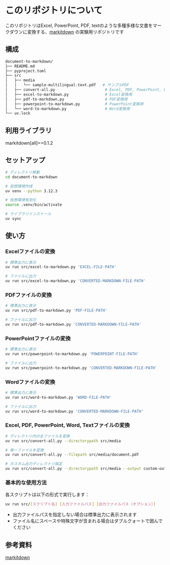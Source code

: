 # このリポジトリについて

このリポジトリはExcel, PowerPoint, PDF, textのような多種多様な文書をマークダウンに変換する、[markitdown](https://github.com/microsoft/markitdown) の実験用リポジトリです

## 構成

```bash
document-to-markdown/
├── README.md
├── pyproject.toml
├── src
│   ├── media
│   │   └── sample-multilingual-text.pdf   # サンプルPDF
│   ├── convert-all.py                      # Excel, PDF, PowerPoint, Word, Text変換用
│   ├── excel-to-markdown.py                # Excel変換用
│   ├── pdf-to-markdown.py                  # PDF変換用
│   ├── powerpoint-to-markdown.py           # PowerPoint変換用
│   └── word-to-markdown.py                 # Word変換用
└── uv.lock
```

## 利用ライブラリ

markitdown[all]==0.1.2

## セットアップ

```bash
# ディレクトリ移動
cd document-to-markdown

# 仮想環境作成
uv venv --python 3.12.3

# 仮想環境有効化
source .venv/bin/activate

# ライブラリインストール
uv sync
```

## 使い方

### Excelファイルの変換

```bash
# 標準出力に表示
uv run src/excel-to-markdown.py 'EXCEL-FILE-PATH'

# ファイルに出力
uv run src/excel-to-markdown.py 'CONVERTED-MARKDOWN-FILE-PATH'
```

### PDFファイルの変換

```bash
# 標準出力に表示
uv run src/pdf-to-markdown.py 'PDF-FILE-PATH'

# ファイルに出力
uv run src/pdf-to-markdown.py 'CONVERTED-MARKDOWN-FILE-PATH'
```

### PowerPointファイルの変換

```bash
# 標準出力に表示
uv run src/powerpoint-to-markdown.py 'POWERPOINT-FILE-PATH'

# ファイルに出力
uv run src/powerpoint-to-markdown.py 'CONVERTED-MARKDOWN-FILE-PATH'
```

### Wordファイルの変換

```bash
# 標準出力に表示
uv run src/word-to-markdown.py 'WORD-FILE-PATH'

# ファイルに出力
uv run src/word-to-markdown.py 'CONVERTED-MARKDOWN-FILE-PATH'
```

### Excel, PDF, PowerPoint, Word, Textファイルの変換

```bash
# ディレクトリ内の全ファイルを変換
uv run src/convert-all.py --directorypath src/media

# 単一ファイルを変換
uv run src/convert-all.py --filepath src/media/document.pdf

# カスタム出力ディレクトリ指定
uv run src/convert-all.py --directorypath src/media --output custom-output
```

### 基本的な使用方法

各スクリプトは以下の形式で実行します：

```bash
uv run src/[スクリプト名] [入力ファイルパス] [出力ファイルパス（オプション）]
```

- 出力ファイルパスを指定しない場合は標準出力に表示されます
- ファイル名にスペースや特殊文字が含まれる場合はダブルクォートで囲んでください

## 参考資料

[markitdown](https://github.com/microsoft/markitdown)